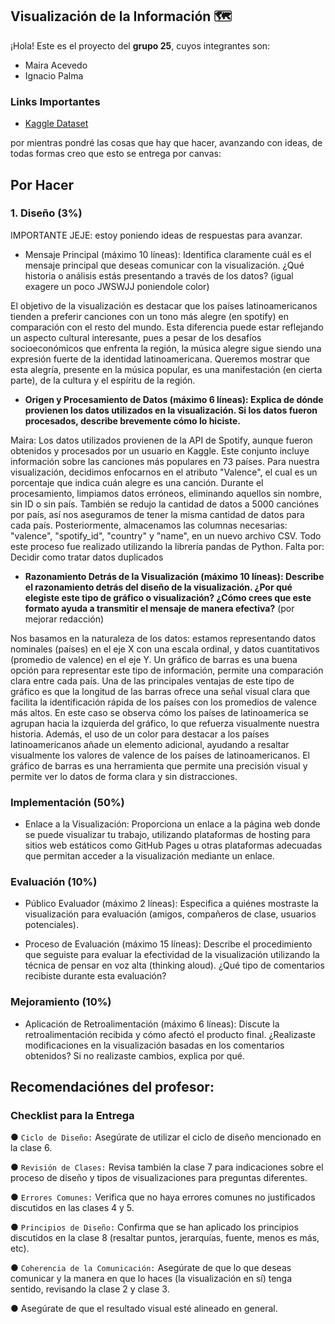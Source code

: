 ## Visualización de la Información 🗺️
¡Hola! Este es el proyecto del **grupo 25**, cuyos integrantes son:
- Maira Acevedo
- Ignacio Palma

### Links Importantes
- [Kaggle Dataset](https://www.kaggle.com/datasets/asaniczka/top-spotify-songs-in-73-countries-daily-updated)

por mientras pondré las cosas que hay que hacer, avanzando con ideas, de todas formas creo que esto se entrega por canvas:
## Por Hacer 

### 1. Diseño (3%)
IMPORTANTE JEJE: estoy poniendo ideas de respuestas para avanzar.

-  Mensaje Principal (máximo 10 líneas): Identifica claramente cuál es el mensaje principal que
deseas comunicar con la visualización. ¿Qué historia o análisis estás presentando a través de
los datos? (igual exagere un poco JWSWJJ poniendole color)

El objetivo de la visualización es destacar que los países latinoamericanos tienden a preferir canciones con un tono más alegre (en spotify) en comparación con el resto del mundo. Esta diferencia puede estar reflejando un aspecto cultural interesante, pues a pesar de los desafíos socioeconómicos que enfrenta la región, la música alegre sigue siendo una expresión fuerte de la identidad latinoamericana. Queremos mostrar que esta alegría, presente en la música popular, es una manifestación (en cierta parte), de la cultura y el espíritu de la región.

- **Origen y Procesamiento de Datos (máximo 6 líneas): Explica de dónde provienen los datos
utilizados en la visualización. Si los datos fueron procesados, describe brevemente cómo lo
hiciste.**

Maira: Los datos utilizados provienen de la API de Spotify, aunque fueron obtenidos y procesados por un usuario en Kaggle. Este conjunto incluye información sobre las canciones más populares en 73 países. Para nuestra visualización, decidimos enfocarnos en el atributo "Valence", el cual es un porcentaje que indica cuán alegre es una canción. Durante el procesamiento, limpiamos datos erróneos, eliminando aquellos sin nombre, sin ID o sin país. También se redujo la cantidad de datos a 5000 canciónes por país, así nos aseguramos de tener la misma cantidad de datos para cada país. Posteriormente, almacenamos las columnas necesarias: "valence", "spotify_id", "country" y "name", en un nuevo archivo CSV. Todo este proceso fue realizado utilizando la librería pandas de Python. Falta por: Decidir como tratar datos duplicados

- **Razonamiento Detrás de la Visualización (máximo 10 líneas): Describe el razonamiento
detrás del diseño de la visualización. ¿Por qué elegiste este tipo de gráfico o visualización?
¿Cómo crees que este formato ayuda a transmitir el mensaje de manera efectiva?** (por mejorar redacción)

Nos basamos en la naturaleza de los datos: estamos representando datos nominales (países) en el eje X con una escala ordinal, y datos cuantitativos (promedio de valence) en el eje Y. Un gráfico de barras es una buena opción para representar este tipo de información, permite una comparación clara entre cada país. Una de las principales ventajas de este tipo de  gráfico es que la longitud de las barras ofrece una señal visual clara que facilita la identificación rápida de los países con los promedios de valence más altos. En este caso se observa cómo los  países de latinoamerica se agrupan hacia la izquierda del gráfico, lo que refuerza visualmente nuestra historia.
Además, el uso de un color para destacar a los países latinoamericanos añade un elemento adicional, ayudando a resaltar visualmente los valores de valence de los países de latinoamericanos. 
El gráfico de barras es una herramienta que permite una  precisión visual y permite ver lo datos de forma clara y sin distracciones. 

### Implementación (50%)
- Enlace a la Visualización: Proporciona un enlace a la página web donde se puede visualizar
tu trabajo, utilizando plataformas de hosting para sitios web estáticos como GitHub Pages u
otras plataformas adecuadas que permitan acceder a la visualización mediante un enlace.

### Evaluación (10%)
- Público Evaluador (máximo 2 líneas): Especifica a quiénes mostraste la visualización para
evaluación (amigos, compañeros de clase, usuarios potenciales).

- Proceso de Evaluación (máximo 15 líneas): Describe el procedimiento que seguiste para
evaluar la efectividad de la visualización utilizando la técnica de pensar en voz alta (thinking
aloud). ¿Qué tipo de comentarios recibiste durante esta evaluación?

### Mejoramiento (10%)
- Aplicación de Retroalimentación (máximo 6 líneas): Discute la retroalimentación recibida y
cómo afectó el producto final. ¿Realizaste modificaciones en la visualización basadas en los
comentarios obtenidos? Si no realizaste cambios, explica por qué.


## Recomendaciónes del profesor:
### Checklist para la Entrega

● `Ciclo de Diseño:` Asegúrate de utilizar el ciclo de diseño mencionado en la clase 6.

● `Revisión de Clases:` Revisa también la clase 7 para indicaciones sobre el proceso de
diseño y tipos de visualizaciones para preguntas diferentes.

● `Errores Comunes:` Verifica que no haya errores comunes no justificados discutidos en
las clases 4 y 5.

● `Principios de Diseño:` Confirma que se han aplicado los principios discutidos en la
clase 8 (resaltar puntos, jerarquías, fuente, menos es más, etc).

● `Coherencia de la Comunicación:` Asegúrate de que lo que deseas comunicar y la
manera en que lo haces (la visualización en sí) tenga sentido, revisando la clase 2 y
clase 3.

● Asegúrate de que el resultado visual esté alineado en general.




